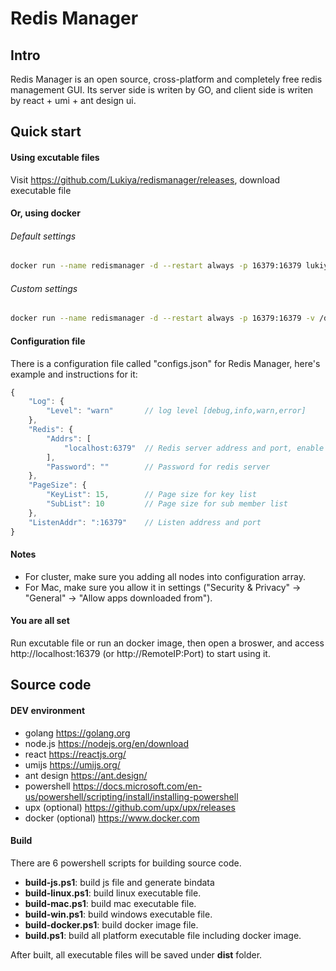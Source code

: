 # Redis Manager
## Intro

Redis Manager is an open source, cross-platform and completely free redis management GUI. Its server side is writen by GO, and client side is writen by react + umi + ant design ui.

## Quick start
#### Using excutable files
Visit https://github.com/Lukiya/redismanager/releases, download executable file
#### Or, using docker
###### Default settings
``` bash
docker run --name redismanager -d --restart always -p 16379:16379 lukiya/redismanager
```
###### Custom settings
``` bash
docker run --name redismanager -d --restart always -p 16379:16379 -v /data/redismanager/configs.json:/app/configs.json lukiya/redismanager
```
#### Configuration file
There is a configuration file called "configs.json" for Redis Manager, here's example and instructions for it:
``` javascript
{
    "Log": {
        "Level": "warn"       // log level [debug,info,warn,error]
    },
    "Redis": {
        "Addrs": [
            "localhost:6379"  // Redis server address and port, enable cluster support by adding all nodes into this array
        ],
        "Password": ""        // Password for redis server
    },
    "PageSize": {
        "KeyList": 15,        // Page size for key list
        "SubList": 10         // Page size for sub member list
    },
    "ListenAddr": ":16379"    // Listen address and port
}
```
#### Notes
* For cluster, make sure you adding all nodes into configuration array.
* For Mac, make sure you allow it in settings ("Security & Privacy" -> "General" -> "Allow apps downloaded from").
#### You are all set
Run excutable file or run an docker image, then open a broswer, and access http://localhost:16379 (or http://RemoteIP:Port) to start using it.


## Source code
#### DEV environment
* golang https://golang.org
* node.js https://nodejs.org/en/download
* react https://reactjs.org/
* umijs https://umijs.org/
* ant design https://ant.design/
* powershell https://docs.microsoft.com/en-us/powershell/scripting/install/installing-powershell
* upx (optional) https://github.com/upx/upx/releases
* docker (optional) https://www.docker.com
#### Build
There are 6 powershell scripts for building source code.
* **build-js.ps1**: build js file and generate bindata
* **build-linux.ps1**: build linux executable file.
* **build-mac.ps1**: build mac executable file.
* **build-win.ps1**: build windows executable file.
* **build-docker.ps1**: build docker image file.
* **build.ps1**: build all platform executable file including docker image.

After built, all executable files will be saved under **dist** folder.

